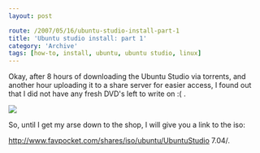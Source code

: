 ```yaml
---
layout: post

route: /2007/05/16/ubuntu-studio-install-part-1
title: 'Ubuntu studio install: part 1'
category: 'Archive'
tags: [how-to, install, ubuntu, ubuntu studio, linux]
---
```


Okay, after 8 hours of downloading the Ubuntu Studio via torrents, and another hour uploading it to a share server for easier access, I found out that I did not have any fresh DVD's left to write on :( .

<img src="/img/blog/imga22ebea86c37fcb440ac1dc8890221c9.webp" class="ph"/>

So, until I get my arse down to the shop, I will give you a link to the iso:

<a class="ph" target="_blank" rel="noopener noreferrer" href="http://www.favpocket.com/shares/iso/ubuntu/UbuntuStudio%207.04/">http://www.favpocket.com/shares/iso/ubuntu/UbuntuStudio
7.04/</a>.
